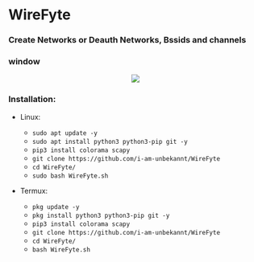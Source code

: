 # WireFyte
### Create Networks or Deauth Networks, Bssids and channels

### window
<p align="center">
  <img src="https://scontent-ham3-1.cdninstagram.com/v/t51.2885-15/300517237_130044023075646_3722062162862899785_n.jpg?stp=dst-jpg_e35_s750x750_sh0.08&_nc_ht=scontent-ham3-1.cdninstagram.com&_nc_cat=106&_nc_ohc=MOe0ecyuiEUAX-m9BMo&edm=ALQROFkBAAAA&ccb=7-5&ig_cache_key=MjkxMDAwNjkwOTk2MTkzNTEwMg%3D%3D.2-ccb7-5&oh=00_AT-UHA3HqyfLi3eIiLky3Mn8e32o_qDj6nsZ9sCrcjPXpw&oe=630B918E&_nc_sid=30a2ef">
</p>

### Installation:
* Linux:
  * `sudo apt update -y`
  * `sudo apt install python3 python3-pip git -y`
  * `pip3 install colorama scapy`
  * `git clone https://github.com/i-am-unbekannt/WireFyte`
  * `cd WireFyte/`
  * `sudo bash WireFyte.sh`

* Termux:
  * `pkg update -y`
  * `pkg install python3 python3-pip git -y`
  * `pip3 install colorama scapy`
  * `git clone https://github.com/i-am-unbekannt/WireFyte`
  * `cd WireFyte/`
  * `bash WireFyte.sh`
